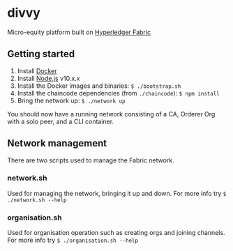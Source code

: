 # divvy

Micro-equity platform built on
[Hyperledger Fabric](https://www.hyperledger.org/projects/fabric)

## Getting started

1. Install [Docker](https://www.docker.com/)
2. Install [Node.js](nodejs.org) v10.x.x
3. Install the Docker images and binaries: `$ ./bootstrap.sh`
4. Install the chaincode dependencies (from `./chaincode`): `$ npm install`
5. Bring the network up: `$ ./network up`

You should now have a running network consisting of a CA, Orderer Org with a
solo peer, and a CLI container.

## Network management

There are two scripts used to manage the Fabric network.

### network.sh

Used for managing the network, bringing it up and down.
For more info try `$ ./network.sh --help`

### organisation.sh

Used for organisation operation such as creating orgs and joining channels.
For more info try `$ ./organisation.sh --help`
